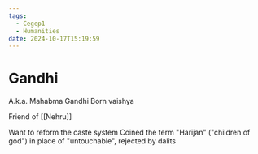```yaml
---
tags:
  - Cegep1
  - Humanities
date: 2024-10-17T15:19:59
---
```


# Gandhi

A.k.a. Mahabma Gandhi
Born vaishya

Friend of [[Nehru]]

Want to reform the caste system
Coined the term "Harijan" ("children of god") in place of "untouchable", rejected by dalits